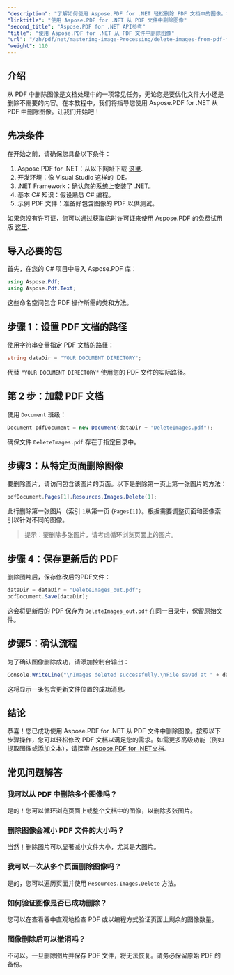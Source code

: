 ```yaml
---
"description": "了解如何使用 Aspose.PDF for .NET 轻松删除 PDF 文档中的图像。本分步教程将指导您完成加载 PDF 和删除图像的过程。"
"linktitle": "使用 Aspose.PDF for .NET 从 PDF 文件中删除图像"
"second_title": "Aspose.PDF for .NET API参考"
"title": "使用 Aspose.PDF for .NET 从 PDF 文件中删除图像"
"url": "/zh/pdf/net/mastering-image-Processing/delete-images-from-pdf-files/"
"weight": 110
---
```


## 介绍

从 PDF 中删除图像是文档处理中的一项常见任务，无论您是要优化文件大小还是删除不需要的内容。在本教程中，我们将指导您使用 Aspose.PDF for .NET 从 PDF 中删除图像。让我们开始吧！

## 先决条件

在开始之前，请确保您具备以下条件：

1. Aspose.PDF for .NET：从以下网址下载 [这里](https://releases。aspose.com/pdf/net/).
2. 开发环境：像 Visual Studio 这样的 IDE。
3. .NET Framework：确认您的系统上安装了 .NET。
4. 基本 C# 知识：假设熟悉 C# 编程。
5. 示例 PDF 文件：准备好包含图像的 PDF 以供测试。

如果您没有许可证，您可以通过获取临时许可证来使用 Aspose.PDF 的免费试用版 [这里](https://purchase。aspose.com/temporary-license/).

## 导入必要的包

首先，在您的 C# 项目中导入 Aspose.PDF 库：

```csharp
using Aspose.Pdf;
using Aspose.Pdf.Text;
```

这些命名空间包含 PDF 操作所需的类和方法。

## 步骤 1：设置 PDF 文档的路径

使用字符串变量指定 PDF 文档的路径：

```csharp
string dataDir = "YOUR DOCUMENT DIRECTORY";
```

代替 `"YOUR DOCUMENT DIRECTORY"` 使用您的 PDF 文件的实际路径。

## 第 2 步：加载 PDF 文档

使用 `Document` 班级：

```csharp
Document pdfDocument = new Document(dataDir + "DeleteImages.pdf");
```

确保文件 `DeleteImages.pdf` 存在于指定目录中。

## 步骤3：从特定页面删除图像

要删除图片，请访问包含该图片的页面。以下是删除第一页上第一张图片的方法：

```csharp
pdfDocument.Pages[1].Resources.Images.Delete(1);
```

此行删除第一张图片（索引 `1`从第一页 (`Pages[1]`）。根据需要调整页面和图像索引以针对不同的图像。

> 提示：要删除多张图片，请考虑循环浏览页面上的图片。

## 步骤 4：保存更新后的 PDF

删除图片后，保存修改后的PDF文件：

```csharp
dataDir = dataDir + "DeleteImages_out.pdf";
pdfDocument.Save(dataDir);
```

这会将更新后的 PDF 保存为 `DeleteImages_out.pdf` 在同一目录中，保留原始文件。

## 步骤5：确认流程

为了确认图像删除成功，请添加控制台输出：

```csharp
Console.WriteLine("\nImages deleted successfully.\nFile saved at " + dataDir);
```

这将显示一条包含更新文件位置的成功消息。

## 结论

恭喜！您已成功使用 Aspose.PDF for .NET 从 PDF 文件中删除图像。按照以下步骤操作，您可以轻松修改 PDF 文档以满足您的需求。如需更多高级功能（例如提取图像或添加文本），请探索 [Aspose.PDF for .NET文档](https://reference。aspose.com/pdf/net/).

## 常见问题解答

### 我可以从 PDF 中删除多个图像吗？
是的！您可以循环浏览页面上或整个文档中的图像，以删除多张图片。

### 删除图像会减小 PDF 文件的大小吗？
当然！删除图片可以显著减小文件大小，尤其是大图片。

### 我可以一次从多个页面删除图像吗？
是的，您可以遍历页面并使用 `Resources.Images.Delete` 方法。

### 如何验证图像是否已成功删除？
您可以在查看器中直观地检查 PDF 或以编程方式验证页面上剩余的图像数量。

### 图像删除后可以撤消吗？
不可以。一旦删除图片并保存 PDF 文件，将无法恢复。请务必保留原始 PDF 的备份。